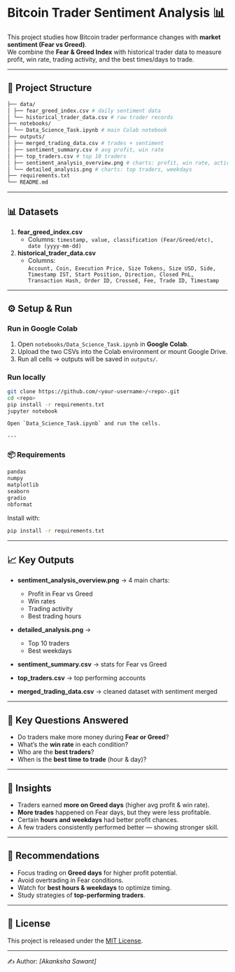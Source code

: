 # Bitcoin Trader Sentiment Analysis 📊

This project studies how Bitcoin trader performance changes with **market sentiment (Fear vs Greed)**.  
We combine the **Fear & Greed Index** with historical trader data to measure profit, win rate, trading activity, and the best times/days to trade.

---

## 📂 Project Structure
```bash
├── data/
│ ├── fear_greed_index.csv # daily sentiment data
│ └── historical_trader_data.csv # raw trader records
├── notebooks/
│ └── Data_Science_Task.ipynb # main Colab notebook
├── outputs/
│ ├── merged_trading_data.csv # trades + sentiment
│ ├── sentiment_summary.csv # avg profit, win rate
│ ├── top_traders.csv # top 10 traders
│ ├── sentiment_analysis_overview.png # charts: profit, win rate, activity, hours
│ └── detailed_analysis.png # charts: top traders, weekdays
├── requirements.txt
└── README.md
```

---

## 📊 Datasets
1. **fear_greed_index.csv**  
   - Columns: `timestamp, value, classification (Fear/Greed/etc), date (yyyy-mm-dd)`
2. **historical_trader_data.csv**  
   - Columns:  
     `Account, Coin, Execution Price, Size Tokens, Size USD, Side, Timestamp IST, Start Position, Direction, Closed PnL, Transaction Hash, Order ID, Crossed, Fee, Trade ID, Timestamp`

---

## ⚙️ Setup & Run

### Run in Google Colab
1. Open `notebooks/Data_Science_Task.ipynb` in **Google Colab**.  
2. Upload the two CSVs into the Colab environment or mount Google Drive.  
3. Run all cells → outputs will be saved in `outputs/`.  

### Run locally
```bash
git clone https://github.com/<your-username>/<repo>.git
cd <repo>
pip install -r requirements.txt
jupyter notebook

Open `Data_Science_Task.ipynb` and run the cells.

---

```
### 📦 Requirements
```bash
pandas
numpy
matplotlib
seaborn
gradio
nbformat
```

Install with:

```bash
pip install -r requirements.txt
```

---

## 📈 Key Outputs

* **sentiment_analysis_overview.png** → 4 main charts:

  * Profit in Fear vs Greed
  * Win rates
  * Trading activity
  * Best trading hours
* **detailed_analysis.png** →

  * Top 10 traders
  * Best weekdays
* **sentiment_summary.csv** → stats for Fear vs Greed
* **top_traders.csv** → top performing accounts
* **merged_trading_data.csv** → cleaned dataset with sentiment merged

---

## 🔑 Key Questions Answered

* Do traders make more money during **Fear or Greed**?
* What’s the **win rate** in each condition?
* Who are the **best traders**?
* When is the **best time to trade** (hour & day)?

---

## 🚀 Insights

* Traders earned **more on Greed days** (higher avg profit & win rate).
* **More trades** happened on Fear days, but they were less profitable.
* Certain **hours and weekdays** had better profit chances.
* A few traders consistently performed better — showing stronger skill.

---

## 📌 Recommendations

* Focus trading on **Greed days** for higher profit potential.
* Avoid overtrading in Fear conditions.
* Watch for **best hours & weekdays** to optimize timing.
* Study strategies of **top-performing traders**.

---

## 📜 License

This project is released under the [MIT License](LICENSE).

---

✍️ Author: *[Akanksha Sawant]*
